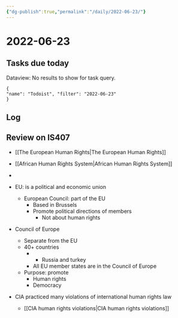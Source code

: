 ```yaml
---
{"dg-publish":true,"permalink":"/daily/2022-06-23/"}
---
```


# 2022-06-23

## Tasks due today

<div><div class="dataview dataview-error-box"><p class="dataview dataview-error-message">Dataview: No results to show for task query.</p></div></div>



```todoist 
{ 
"name": "Todoist", "filter": "2022-06-23" 
} 
```

## Log

## Review on IS407
- [[The European Human Rights\|The European Human Rights]]
- [[African Human Rights System\|African Human Rights System]]
- 



- EU: is a political and economic union
	- European Council: part of the EU
		- Based in Brussels
		- Promote political directions of members
			- Not about human rights
- Council of Europe
	- Separate from the EU
	- 40+ countries
		- + Russia and turkey
		- All EU member states are in the Council of Europe
	- Purpose: promote
		- Human rights
		- Democracy


- CIA practiced many violations of international human rights law
	- [[CIA human rights violations\|CIA human rights violations]]